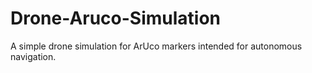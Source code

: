 # Drone-Aruco-Simulation
A simple drone simulation for ArUco markers intended for autonomous  navigation.
